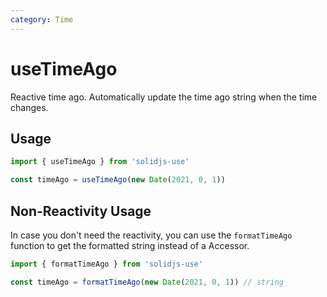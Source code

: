 ```yaml
---
category: Time
---
```


# useTimeAgo

Reactive time ago. Automatically update the time ago string when the time changes.

## Usage

```js
import { useTimeAgo } from 'solidjs-use'

const timeAgo = useTimeAgo(new Date(2021, 0, 1))
```

## Non-Reactivity Usage

In case you don't need the reactivity, you can use the `formatTimeAgo` function to get the formatted string instead of a Accessor.

```js
import { formatTimeAgo } from 'solidjs-use'

const timeAgo = formatTimeAgo(new Date(2021, 0, 1)) // string
```
